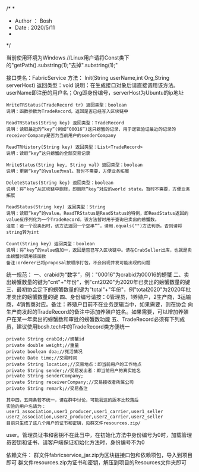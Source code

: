 ﻿/*
*
*	Author ： Bosh
*	Date   :  2020/5/11
*
*/


当前使用环境为Windows
//Linux用户请将Const类下的"getPath().substring(1);"去掉".substring(1);"


接口类名：FabricService
方法：
	Init(String userName,int Org,String serverHost) 返回类型：void 说明：在生成接口对象后请直接调用该方法。userName即注册的用户名；Org即身份编号，serverHost为Ubuntu的ip地址

	WriteTRStatus(TradeRecord tr) 返回类型：boolean
	说明：函数参数为TradeRecord，返回是否已经写入区块链中

	ReadTRStatus(String key) 返回类型：TradeRecord
	说明：读取最近的“key”(例如“00016”)这只螃蟹的记录，用于逻辑验证最近的记录的receiverCompany是否为当前用户的senderCompany

	ReadTRHistory(String key) 返回类型：List<TradeRecord>
	说明：读取“key”这只螃蟹的全部交易记录

	WriteStatus(String key, String val) 返回类型：boolean
	说明：更新“key”的value为val。暂时不需要，方便业务拓展

	DeleteStatus(String key) 返回类型：boolean
	说明：将“key”从区块链中删除，即删除“key”对应的world state。暂时不需要，方便业务拓展

	ReadStatus(String key) 返回类型：String
	说明：读取“key”的value。ReadTRStatus是ReadStatus的特例，即ReadStatus返回的value反序列化为一个TradeRecord。该方法暂时用于查询已卖出的螃蟹数。
	注意：若一个没卖出时，该方法返回一个空串“”，请用.equals("")方法判断。否则请将string转为int

	Count(String key) 返回类型：boolean
	说明：将“key”的value值加一，返回是否已写入区块链中。请在CrabSeller出库，也就是卖出螃蟹时调用该函数
	备注:orderer已将proposal按顺序打包，不会出现并发可能出现的问题


统一规范：
	一、crabid为“数字”，例："00016"为crabid为00016的螃蟹
	二、卖出螃蟹数量的键为"cnt"+"年份"，例"cnt2020"为2020年已卖出的螃蟹数量的键
	三、最初协会定下的螃蟹数量的键为"total"+"年份"，例"total2020"为2020年批准卖出的螃蟹数量的键
	四、身份编号请按：0管理员，1养殖户，2生产商，3运输商，4销售商对应。备注：养殖户目前不在业务逻辑当中，如果需要，则在协会
向生产商发起的TradeRecord的备注中添加养殖户姓名。如果需要，可以增加养殖户在某一年卖出的螃蟹数和审批的螃蟹数功能
	五、TradeRecord必须有下列成员，建议使用bosh.tech中的TradeRecord类方便统一

	private String crabId;//螃蟹id
    private double weight;//重量
    private boolean doa;//死活情况
    private Date time;//交易时间
    private String location;//交易地点：即当前用户的工作地点
    private String sender;//交易发出者：即当前用户的真实姓名
    private String senderCompany;
    private String receiverCompany;//交易接收者所属公司
    private String remark;//交易备注

    其中四，五两条若不统一，请在群中讨论，可能我这的版本比较落后
    实验的用户名请为：
    user1_association,user1_producer,user1_carrier,user1_seller
    user2_association,user2_producer,user2_carrier,user2_seller
    目前只生成了这八个用户的证书和密钥，见群文件resources.zip/
user。管理员证书和密钥不在此当中，在初始化方法中身份编号为0时，加载管理员密钥和证书，请客户端保证初始化方法时，身份编号不为0


依赖文件：
	群文件fabricservice_jar.zip为区块链接口包和依赖项包，导入到项目即可
	群文件resources.zip为证书和密钥，解压到项目的Resources文件夹即可



